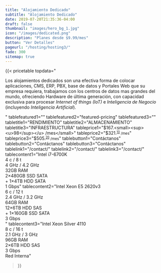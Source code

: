 ```yaml
---
title: "Alojamiento Dedicado"
subtitle: "Alojamiento Dedicado"
date: 2019-07-20T21:35:36-04:00
draft: false
thumbnail: "images/hero_bg_1.jpg"
icon: "/images/dedicated.png"
description: "Planes desde $9.99/mes"
button: "Ver Detalles"
pageurl: "/hosting/hosting3/"
fade: 300
sitemap: true
---
```


{{< pricetable 
topdata="<p>Los alojamientos dedicados son una efectiva forma de colocar aplicaciones, CMS, ERP, PBX, base de datos y Portales Web que su empresa requiera, trabajamos con los centros de datos mas grandes del mundo, ofreciendo Hardware de última generación, con capacidad exclusiva para procesar <i>Internet of things (IoT)</i> e <i>Inteligencia de Negocio</i> (incluyendo <i>Inteligencia Artificial</i>).</p>"
tablefeatured1="" tablefeatured2="featured-pricing" tablefeatured3="" 
tabletitle1="RENDIMIENTO" tabletitle2="ALMACENAMIENTO" tabletitle3="INFRAESTRUCTURA" 
tableprice1="$167.<small><sup><u>98</sup></u> /mes</small>" tableprice2="$321.<small><sup><u>10</sup></u> /mes</small>" tableprice3="$505.<small><sup><u>20</sup></u> /mes</small>"
tablebutton1="Contáctanos" tablebutton2="Contáctanos" tablebutton3="Contáctanos" 
tablelink1="/contact/" tablelink2="/contact/" tablelink3="/contact/" 
tablecontent1="Intel i7-6700K<br>4 c / 8 t<br>4  GHz / 4.2  GHz<br>32GB RAM<br>2×480GB SSD SATA<br>+ 1×4TB HDD SATA<br>1 Gbps" 
tablecontent2="Intel Xeon E5 2620v3<br>6 c / 12 t<br>2.4  GHz / 3.2  GHz<br>64GB RAM<br>12×6TB HDD SAS <br>+ 1×160GB SSD SATA<br>3 Gbps<br>" 
tablecontent3="Intel Xeon Silver 4110<br>8 c / 16 t<br>2.1 GHz / 3 GHz<br>96GB RAM<br>2×6TB HDD SAS<br>3 Gbps<br>Red Interna" 


 >}}